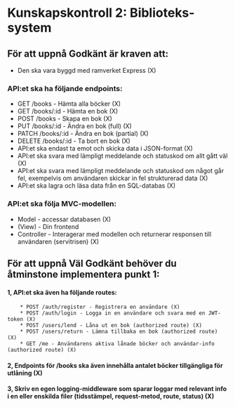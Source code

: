 # Kunskapskontroll 2: Biblioteks-system

## För att uppnå Godkänt är kraven att:

- Den ska vara byggd med ramverket Express (X)
### API:et ska ha följande endpoints:
- GET /books - Hämta alla böcker (X)
- GET /books/:id - Hämta en bok (X)
- POST /books - Skapa en bok (X)
- PUT /books/:id - Ändra en bok (full) (X)
- PATCH /books/:id - Ändra en bok (partial) (X)
- DELETE /books/:id - Ta bort en bok (X)
- API:et ska endast ta emot och skicka data i JSON-format (X)
- API:et ska svara med lämpligt meddelande och statuskod om allt gått väl (X)
- API:et ska svara med lämpligt meddelande och statuskod om något går fel, exempelvis om användaren skickar in fel strukturerad data (X)
- API:et ska lagra och läsa data från en SQL-databas (X)
### API:et ska följa MVC-modellen:
- Model - accessar databasen (X)
- (View) - Din frontend
- Controller - Interagerar med modellen och returnerar responsen till användaren (servitrisen) (X)

## För att uppnå Väl Godkänt behöver du åtminstone implementera punkt 1:

#### 1, API:et ska även ha följande routes:
        * POST /auth/register - Registrera en användare (X)
        * POST /auth/login - Logga in en användare och svara med en JWT-token (X)
        * POST /users/lend - Låna ut en bok (authorized route) (X)
        * POST /users/return - Lämna tillbaka en bok (authorized route) (X)
        * GET /me - Användarens aktiva lånade böcker och användar-info (authorized route) (X)
#### 2, Endpoints för /books ska även innehålla antalet böcker tillgängliga för utlåning (X)
#### 3, Skriv en egen logging-middleware som sparar loggar med relevant info i en eller enskilda filer (tidsstämpel, request-metod, route, status) (X)
